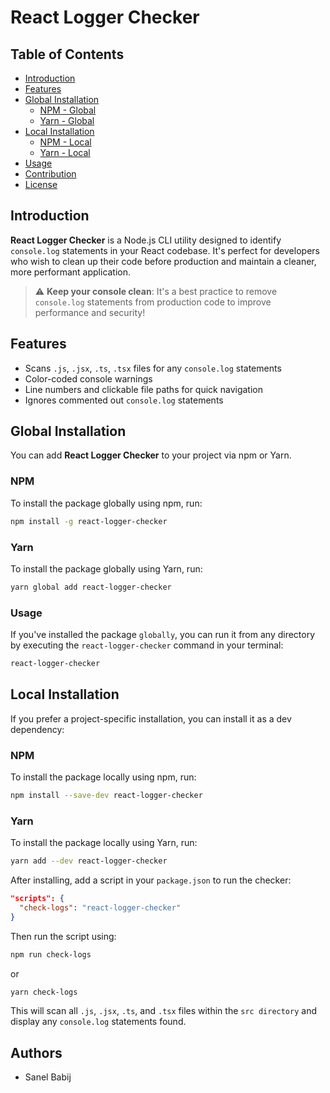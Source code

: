 # React Logger Checker

## Table of Contents

- [Introduction](#introduction)
- [Features](#features)
- [Global Installation](#global-installation)
  - [NPM - Global](#npm---global)
  - [Yarn - Global](#yarn---global)
- [Local Installation](#local-installation)
  - [NPM - Local](#npm---local)
  - [Yarn - Local](#yarn---local)
- [Usage](#usage)
- [Contribution](#contribution)
- [License](#license)

## Introduction

**React Logger Checker** is a Node.js CLI utility designed to identify `console.log` statements in your React codebase. It's perfect for developers who wish to clean up their code before production and maintain a cleaner, more performant application.

> :warning: **Keep your console clean**: It's a best practice to remove `console.log` statements from production code to improve performance and security!

## Features

- Scans `.js`, `.jsx`, `.ts`, `.tsx` files for any `console.log` statements
- Color-coded console warnings
- Line numbers and clickable file paths for quick navigation
- Ignores commented out `console.log` statements

## Global Installation

You can add **React Logger Checker** to your project via npm or Yarn.

### NPM

To install the package globally using npm, run:

```bash
npm install -g react-logger-checker
```

### Yarn

To install the package globally using Yarn, run:

```bash
yarn global add react-logger-checker
```

### Usage

If you've installed the package `globally`, you can run it from any directory by executing the `react-logger-checker` command in your terminal:

```bash
react-logger-checker
```

## Local Installation

If you prefer a project-specific installation, you can install it as a dev dependency:

### NPM

To install the package locally using npm, run:

```bash
npm install --save-dev react-logger-checker
```

### Yarn

To install the package locally using Yarn, run:

```bash
yarn add --dev react-logger-checker
```

After installing, add a script in your `package.json` to run the checker:

```json
"scripts": {
  "check-logs": "react-logger-checker"
}
```

Then run the script using:

```bash
npm run check-logs
```

or

```bash
yarn check-logs
```

This will scan all `.js`, `.jsx`, `.ts`, and `.tsx` files within the `src directory` and display any `console.log` statements found.

## Authors

- Sanel Babij

##
